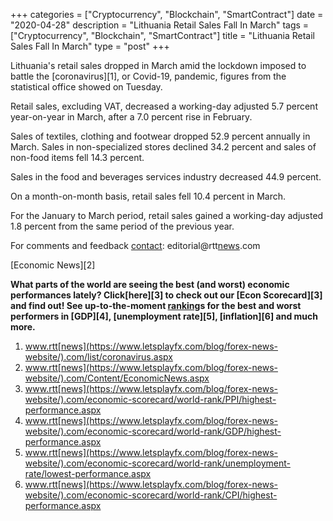 +++
categories = ["Cryptocurrency", "Blockchain", "SmartContract"]
date = "2020-04-28"
description = "Lithuania Retail Sales Fall In March"
tags = ["Cryptocurrency", "Blockchain", "SmartContract"]
title = "Lithuania Retail Sales Fall In March"
type = "post"
+++

Lithuania's retail sales dropped in March amid the lockdown imposed to
battle the [coronavirus][1], or Covid-19, pandemic, figures from the
statistical office showed on Tuesday.

Retail sales, excluding VAT, decreased a working-day adjusted 5.7
percent year-on-year in March, after a 7.0 percent rise in February.

Sales of textiles, clothing and footwear dropped 52.9 percent annually
in March. Sales in non-specialized stores declined 34.2 percent and
sales of non-food items fell 14.3 percent.

Sales in the food and beverages services industry decreased 44.9
percent.

On a month-on-month basis, retail sales fell 10.4 percent in March.

For the January to March period, retail sales gained a working-day
adjusted 1.8 percent from the same period of the previous year.

For comments and feedback [contact](https://www.playgroundfx.com/contact/): editorial@rtt[news](https://www.letsplayfx.com/blog/forex-news-website/).com

[Economic News][2]

 **What parts of the world are seeing the best (and worst) economic
performances lately? Click[here][3] to check out our [Econ Scorecard][3]
and find out! See up-to-the-moment [ranking](https://www.playgroundfx.com/blog/crypto-exchange-ranking/)s for the best and worst
performers in [GDP][4], [unemployment rate][5], [inflation][6] and much
more.**

   1. www.rtt[news](https://www.letsplayfx.com/blog/forex-news-website/).com/list/coronavirus.aspx
   2. www.rtt[news](https://www.letsplayfx.com/blog/forex-news-website/).com/Content/EconomicNews.aspx
   3. www.rtt[news](https://www.letsplayfx.com/blog/forex-news-website/).com/economic-scorecard/world-rank/PPI/highest-performance.aspx
   4. www.rtt[news](https://www.letsplayfx.com/blog/forex-news-website/).com/economic-scorecard/world-rank/GDP/highest-performance.aspx
   5. www.rtt[news](https://www.letsplayfx.com/blog/forex-news-website/).com/economic-scorecard/world-rank/unemployment-rate/lowest-performance.aspx
   6. www.rtt[news](https://www.letsplayfx.com/blog/forex-news-website/).com/economic-scorecard/world-rank/CPI/highest-performance.aspx